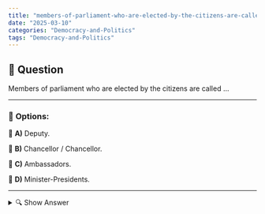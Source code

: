 ```yaml
---
title: "members-of-parliament-who-are-elected-by-the-citizens-are-called-"
date: "2025-03-10"
categories: "Democracy-and-Politics"
tags: "Democracy-and-Politics"
---
```


## 📌 **Question**

Members of parliament who are elected by the citizens are called ...



---

### 📝 **Options:**

🔘 **A)** Deputy.

🔘 **B)** Chancellor / Chancellor.

🔘 **C)** Ambassadors.

🔘 **D)** Minister-Presidents.

---

<details>
  <summary>🔍 Show Answer</summary>

  <p>
💡  <b>Correct Answer:</b>  a
  </p>
  <p>
    📖<b>Explanation:</b>
    In democratic systems, citizens elect representatives who represent their interests in parliament. These elected individuals play a central role in legislating, controlling the government, and representing the population. There are various political offices with specific tasks: members of parliament work directly in parliament, chancellors lead the federal government, ambassadors represent the country abroad, and minister-presidents head the governments of the federal states. Understanding these positions is important to recognize the political structure and responsibilities within the state.
  </p>
</details>
